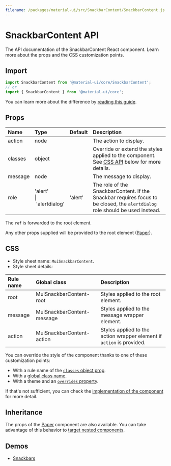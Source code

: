 ```yaml
---
filename: /packages/material-ui/src/SnackbarContent/SnackbarContent.js
---
```


<!--- This documentation is automatically generated, do not try to edit it. -->

# SnackbarContent API

<p class="description">The API documentation of the SnackbarContent React component. Learn more about the props and the CSS customization points.</p>

## Import

```js
import SnackbarContent from '@material-ui/core/SnackbarContent';
// or
import { SnackbarContent } from '@material-ui/core';
```

You can learn more about the difference by [reading this guide](/guides/minimizing-bundle-size/).



## Props

| Name | Type | Default | Description |
|:-----|:-----|:--------|:------------|
| <span class="prop-name">action</span> | <span class="prop-type">node</span> |  | The action to display. |
| <span class="prop-name">classes</span> | <span class="prop-type">object</span> |  | Override or extend the styles applied to the component. See [CSS API](#css) below for more details. |
| <span class="prop-name">message</span> | <span class="prop-type">node</span> |  | The message to display. |
| <span class="prop-name">role</span> | <span class="prop-type">'alert'<br>&#124;&nbsp;'alertdialog'</span> | <span class="prop-default">'alert'</span> | The role of the SnackbarContent. If the Snackbar requires focus to be closed, the `alertdialog` role should be used instead. |

The `ref` is forwarded to the root element.

Any other props supplied will be provided to the root element ([Paper](/api/paper/)).

## CSS

- Style sheet name: `MuiSnackbarContent`.
- Style sheet details:

| Rule name | Global class | Description |
|:-----|:-------------|:------------|
| <span class="prop-name">root</span> | <span class="prop-name">MuiSnackbarContent-root</span> | Styles applied to the root element.
| <span class="prop-name">message</span> | <span class="prop-name">MuiSnackbarContent-message</span> | Styles applied to the message wrapper element.
| <span class="prop-name">action</span> | <span class="prop-name">MuiSnackbarContent-action</span> | Styles applied to the action wrapper element if `action` is provided.

You can override the style of the component thanks to one of these customization points:

- With a rule name of the [`classes` object prop](/customization/components/#overriding-styles-with-classes).
- With a [global class name](/customization/components/#overriding-styles-with-global-class-names).
- With a theme and an [`overrides` property](/customization/globals/#css).

If that's not sufficient, you can check the [implementation of the component](https://github.com/mui-org/material-ui/blob/master/packages/material-ui/src/SnackbarContent/SnackbarContent.js) for more detail.

## Inheritance

The props of the [Paper](/api/paper/) component are also available.
You can take advantage of this behavior to [target nested components](/guides/api/#spread).

## Demos

- [Snackbars](/components/snackbars/)

